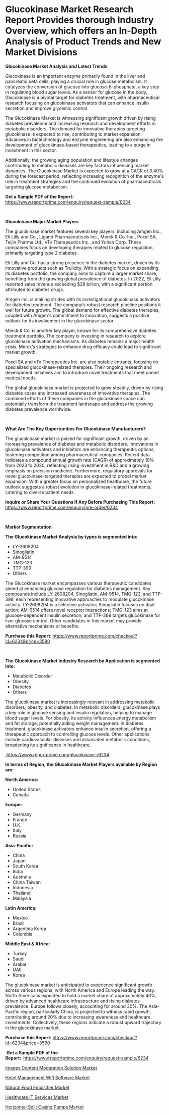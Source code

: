 <p><h1>Glucokinase Market Research Report Provides thorough Industry Overview, which offers an In-Depth Analysis of Product Trends and New Market Divisions</h1></p><p><strong>Glucokinase Market Analysis and Latest Trends</strong></p>
<p><p>Glucokinase is an important enzyme primarily found in the liver and pancreatic beta cells, playing a crucial role in glucose metabolism. It catalyzes the conversion of glucose into glucose-6-phosphate, a key step in regulating blood sugar levels. As a sensor for glucose in the body, Glucokinase is a pivotal target for diabetes treatment, with pharmaceutical research focusing on glucokinase activators that can enhance insulin secretion and improve glycemic control.</p><p>The Glucokinase Market is witnessing significant growth driven by rising diabetes prevalence and increasing research and development efforts in metabolic disorders. The demand for innovative therapies targeting glucokinase is expected to rise, contributing to market expansion. Advances in biotechnology and enzyme engineering are also enhancing the development of glucokinase-based therapeutics, leading to a surge in investment in this sector.</p><p>Additionally, the growing aging population and lifestyle changes contributing to metabolic diseases are key factors influencing market dynamics. The Glucokinase Market is expected to grow at a CAGR of 3.40% during the forecast period, reflecting increasing recognition of the enzyme's role in treatment strategies and the continued evolution of pharmaceuticals targeting glucose metabolism.</p></p>
<p><strong>Get a Sample PDF of the Report:&nbsp;</strong> <a href="https://www.reportprime.com/enquiry/request-sample/6234?utm_campaign=7&utm_medium=2&utm_source=Github&utm_content=ia&utm_term=25112024&utm_id=glucokinase">https://www.reportprime.com/enquiry/request-sample/6234</a></p>
<p>&nbsp;</p>
<p><strong>Glucokinase Major Market Players</strong></p>
<p><p>The glucokinase market features several key players, including Amgen Inc., Eli Lilly and Co., Ligand Pharmaceuticals Inc., Merck & Co. Inc., Poxel SA, Teijin Pharma Ltd., vTv Therapeutics Inc., and Yuhan Corp. These companies focus on developing therapies related to glucose regulation, primarily targeting type 2 diabetes.</p><p>Eli Lilly and Co. has a strong presence in the diabetes market, driven by its innovative products such as Trulicity. With a strategic focus on expanding its diabetes portfolio, the company aims to capture a larger market share, benefiting from the growing global prevalence of diabetes. In 2022, Eli Lilly reported sales revenue exceeding $28 billion, with a significant portion attributed to diabetes drugs.</p><p>Amgen Inc. is making strides with its investigational glucokinase activators for diabetes treatment. The company’s robust research pipeline positions it well for future growth. The global demand for effective diabetes therapies, coupled with Amgen's commitment to innovation, suggests a positive outlook for its involvement in the glucokinase sector.</p><p>Merck & Co. is another key player, known for its comprehensive diabetes treatment portfolio. The company is investing in research to explore glucokinase activation mechanisms. As diabetes remains a major health crisis, Merck’s strategies to enhance drug efficacy could lead to significant market growth.</p><p>Poxel SA and vTv Therapeutics Inc. are also notable entrants, focusing on specialized glucokinase-related therapies. Their ongoing research and development initiatives aim to introduce novel treatments that meet unmet medical needs.</p><p>The global glucokinase market is projected to grow steadily, driven by rising diabetes cases and increased awareness of innovative therapies. The combined efforts of these companies in the glucokinase space can potentially transform the treatment landscape and address the growing diabetes prevalence worldwide.</p></p>
<p>&nbsp;</p>
<p><strong>What Are The Key Opportunities For Glucokinase Manufacturers?</strong></p>
<p><p>The glucokinase market is poised for significant growth, driven by an increasing prevalence of diabetes and metabolic disorders. Innovations in glucokinase activators and inhibitors are enhancing therapeutic options, fostering competition among pharmaceutical companies. Recent data indicates a compound annual growth rate (CAGR) of approximately 10% from 2023 to 2030, reflecting rising investment in R&D and a growing emphasis on precision medicine. Furthermore, regulatory approvals for novel glucokinase-targeted therapies are expected to propel market expansion. With a greater focus on personalized healthcare, the future outlook suggests a robust evolution in glucokinase-related treatments, catering to diverse patient needs.</p></p>
<p><strong>Inquire or Share Your Questions If Any Before Purchasing This Report:</strong> <a href="https://www.reportprime.com/enquiry/pre-order/6234?utm_campaign=7&utm_medium=2&utm_source=Github&utm_content=ia&utm_term=25112024&utm_id=glucokinase">https://www.reportprime.com/enquiry/pre-order/6234</a></p>
<p>&nbsp;</p>
<p><strong>Market Segmentation</strong></p>
<p><strong>The Glucokinase Market Analysis by types is segmented into:</strong></p>
<p><ul><li>LY-2608204</li><li>Sinogliatin</li><li>AM-9514</li><li>TMG-123</li><li>TTP-399</li><li>Others</li></ul></p>
<p><p>The Glucokinase market encompasses various therapeutic candidates aimed at enhancing glucose regulation for diabetes management. Key compounds include LY-2608204, Sinogliatin, AM-9514, TMG-123, and TTP-399, each representing innovative approaches to modulate glucokinase activity. LY-2608204 is a selective activator; Sinogliatin focuses on dual action; AM-9514 offers novel receptor interactions; TMG-123 aims at glucose-dependent insulin secretion; and TTP-399 targets glucokinase for liver glucose control. Other candidates in this market may provide alternative mechanisms or benefits.</p></p>
<p><strong>Purchase this Report:&nbsp;</strong><a href="https://www.reportprime.com/checkout?id=6234&price=3590&utm_campaign=7&utm_medium=2&utm_source=Github&utm_content=ia&utm_term=25112024&utm_id=glucokinase">https://www.reportprime.com/checkout?id=6234&price=3590</a></p>
<p>&nbsp;</p>
<p><strong>The Glucokinase Market Industry Research by Application is segmented into:</strong></p>
<p><ul><li>Metabolic Disorder</li><li>Obesity</li><li>Diabetes</li><li>Others</li></ul></p>
<p><p>The glucokinase market is increasingly relevant in addressing metabolic disorders, obesity, and diabetes. In metabolic disorders, glucokinase plays a key role in glucose sensing and insulin regulation, helping to manage blood sugar levels. For obesity, its activity influences energy metabolism and fat storage, potentially aiding weight management. In diabetes treatment, glucokinase activators enhance insulin secretion, offering a therapeutic approach to controlling glucose levels. Other applications include cardiovascular diseases and associated metabolic conditions, broadening its significance in healthcare.</p></p>
<p><a href="https://www.reportprime.com/glucokinase-r6234?utm_campaign=7&utm_medium=2&utm_source=Github&utm_content=ia&utm_term=25112024&utm_id=glucokinase">&nbsp;https://www.reportprime.com/glucokinase-r6234</a></p>
<p><strong>In terms of Region, the Glucokinase Market Players available by Region are:</strong></p>
<p>
    <p> <strong> North America: </strong>
        <ul>
            <li>United States</li>
            <li>Canada</li>
        </ul>
        </p> 
    <p> <strong> Europe: </strong>
        <ul>
            <li>Germany</li>
            <li>France</li>
            <li>U.K.</li>
            <li>Italy</li>
            <li>Russia</li>
        </ul>
        </p> 
    <p> <strong> Asia-Pacific: </strong>
        <ul>
            <li>China</li>
            <li>Japan</li>
            <li>South Korea</li>
            <li>India</li>
            <li>Australia</li>
            <li>China Taiwan</li>
            <li>Indonesia</li>
            <li>Thailand</li>
            <li>Malaysia</li>
        </ul>
        </p> 
    <p> <strong> Latin America: </strong>
        <ul>
            <li>Mexico</li>
            <li>Brazil</li>
            <li>Argentina Korea</li>
            <li>Colombia</li>
        </ul>
        </p> 
    <p> <strong> Middle East & Africa: </strong>
        <ul>
            <li>Turkey</li>
            <li>Saudi</li>
            <li>Arabia</li>
            <li>UAE</li>
            <li>Korea</li>
        </ul>
    </p>
    </p>
<p><p>The glucokinase market is anticipated to experience significant growth across various regions, with North America and Europe leading the way. North America is expected to hold a market share of approximately 40%, driven by advanced healthcare infrastructure and rising diabetes prevalence. Europe follows closely, accounting for around 30%. The Asia-Pacific region, particularly China, is projected to witness rapid growth, contributing around 20% due to increasing awareness and healthcare investments. Collectively, these regions indicate a robust upward trajectory in the glucokinase market.</p></p>
<p><strong>Purchase this Report: </strong><a href="https://www.reportprime.com/checkout?id=6234&price=3590&utm_campaign=7&utm_medium=2&utm_source=Github&utm_content=ia&utm_term=25112024&utm_id=glucokinase">https://www.reportprime.com/checkout?id=6234&price=3590</a></p>
<p>&nbsp;<strong>Get a Sample PDF of the Report:&nbsp;&nbsp;</strong><a href="https://www.reportprime.com/enquiry/request-sample/6234?utm_campaign=7&utm_medium=2&utm_source=Github&utm_content=ia&utm_term=25112024&utm_id=glucokinase">https://www.reportprime.com/enquiry/request-sample/6234</a></p>
<p><strong></strong></p>
<p><p><a href="https://issuu.com/reportprime-2/docs/images-content-moderation-solution-_26aa9f11d0d082?utm_campaign=7&utm_medium=2&utm_source=Github&utm_content=ia&utm_term=25112024&utm_id=glucokinase">Images Content Moderation Solution Market</a></p><p><a href="https://issuu.com/reportprime-2/docs/hotel-management-wifi-software-mark_0d413e847dd74e?utm_campaign=7&utm_medium=2&utm_source=Github&utm_content=ia&utm_term=25112024&utm_id=glucokinase">Hotel Management Wifi Software Market</a></p><p><a href="https://github.com/angelajermaine/Market-Research-Report-List-5/blob/main/natural-food-emulsifier-market.md?utm_campaign=7&utm_medium=2&utm_source=Github&utm_content=ia&utm_term=25112024&utm_id=glucokinase">Natural Food Emulsifier Market</a></p><p><a href="https://www.linkedin.com/pulse/financial-insights-market-potential-healthcare-services-wnjyc?utm_campaign=7&utm_medium=2&utm_source=Github&utm_content=ia&utm_term=25112024&utm_id=glucokinase">Healthcare IT Services Market</a></p><p><a href="https://www.linkedin.com/pulse/horizontal-split-casing-pumps-industry-analysis-report-zv7le?utm_campaign=7&utm_medium=2&utm_source=Github&utm_content=ia&utm_term=25112024&utm_id=glucokinase">Horizontal Split Casing Pumps Market</a></p></p>